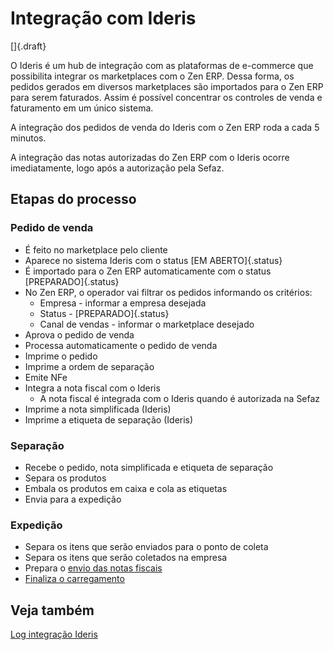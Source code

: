# Integração com Ideris

[]{.draft}

O Ideris é um hub de integração com as plataformas de e-commerce que possibilita integrar os marketplaces com o Zen ERP. Dessa forma, os pedidos gerados em diversos marketplaces são importados para o Zen ERP para serem faturados. Assim é possível concentrar os controles de venda e faturamento em um único sistema.

A integração dos pedidos de venda do Ideris com o Zen ERP roda a cada 5 minutos.

A integração das notas autorizadas do Zen ERP com o Ideris ocorre imediatamente, logo após a autorização pela Sefaz.

## Etapas do processo

### Pedido de venda 

* É feito no marketplace pelo cliente
* Aparece no sistema Ideris com o status [EM ABERTO]{.status}
* É importado para o Zen ERP automaticamente com o status [PREPARADO]{.status}
* No Zen ERP, o operador vai filtrar os pedidos informando os critérios:
    * Empresa - informar a empresa desejada
    * Status - [PREPARADO]{.status}
    * Canal de vendas - informar o marketplace desejado
* Aprova o pedido de venda
* Processa automaticamente o pedido de venda
* Imprime o pedido
* Imprime a ordem de separação
* Emite NFe
* Integra a nota fiscal com o Ideris
    * A nota fiscal é integrada com o Ideris quando é autorizada na Sefaz
* Imprime a nota simplificada (Ideris)
* Imprime a etiqueta de separação (Ideris)

### Separação

* Recebe o pedido, nota simplificada e etiqueta de separação
* Separa os produtos
* Embala os produtos em caixa e cola as etiquetas
* Envia para a expedição

### Expedição

* Separa os itens que serão enviados para o ponto de coleta
* Separa os itens que serão coletados na empresa
* Prepara o [envio das notas fiscais](/shipping/shipment)
* [Finaliza o carregamento](/shipping/shipment)

## Veja também

[Log integração Ideris](logintegracaoIderis)

